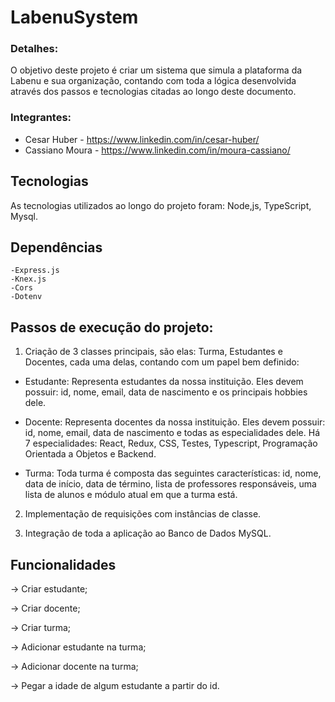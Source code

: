 # LabenuSystem

### Detalhes:

O objetivo deste projeto é criar um sistema que simula a plataforma
da Labenu e sua organização, contando com toda a lógica desenvolvida através dos passos e tecnologias citadas ao longo deste documento.

### Integrantes:

- Cesar Huber - https://www.linkedin.com/in/cesar-huber/
- Cassiano Moura - https://www.linkedin.com/in/moura-cassiano/

## Tecnologias

As tecnologias utilizados ao longo do projeto foram: Node,js, TypeScript, Mysql.

## Dependências

    -Express.js
    -Knex.js
    -Cors
    -Dotenv

## Passos de execução do projeto:

1. Criação de 3 classes principais, são elas: Turma, Estudantes e Docentes,
   cada uma delas, contando com um papel bem definido:

- Estudante: Representa estudantes da nossa instituição. Eles devem
  possuir: id, nome, email, data de nascimento e os principais hobbies dele.

- Docente: Representa docentes da nossa instituição. Eles devem
  possuir: id, nome, email, data de nascimento e todas as especialidades
  dele. Há 7 especialidades: React, Redux, CSS, Testes, Typescript,
  Programação Orientada a Objetos e Backend.

- Turma: Toda turma é composta das seguintes características: id, nome,
  data de início, data de término, lista de professores responsáveis, uma
  lista de alunos e módulo atual em que a turma está.

2. Implementação de requisições com instâncias de classe.

3. Integração de toda a aplicação ao Banco de Dados MySQL.

## Funcionalidades

→ Criar estudante;

→ Criar docente;

→ Criar turma;

→ Adicionar estudante na turma;

→ Adicionar docente na turma;

→ Pegar a idade de algum estudante a partir do id.

<!--
 #
Você estuda na Labenu_ há tanto tempo que já parecem anos, não é? Então, hoje, vamos pedir para criar um sistema que represente o básico da nossa organização.

Ele deve possuir, ao menos, as 3 entidades importantes:

1. Estudantes

    Representa estudantes da nossa instituição. Eles devem possuir: id, nome, email, data de nascimento e os principais hobbies dele.

2. Docente

    Representa docentes da nossa instituição. Eles devem possuir: id, nome, email, data de nascimento e todas as especialidades dele. Há 7 especialidades: React, Redux, CSS, Testes, Typescript, Programação Orientada a Objetos e Backend

3. Turma

    Toda turma é composta das seguintes características: id, nome, data de início, data de término, lista de professores responsáveis, uma lista de alunos e módulo atual em que a turma está.

    O módulo pode assumir os valores de 1 a 7 ou `undefined`, indicando que as aulas dessa turma ainda não começaram. Para esse exercício, vamos considerar que existam dois tipos de turma: integral ou noturna. Há uma restrição para o nome das turmas noturnas: tem que terminar com `-na-night`.

As funcionalidades básicas são:

→ Criar estudante;

→ Criar docente;

→ Criar turma;

→ Adicionar estudante na turma;

→ Adicionar docente na turma;

→ Pegar a idade de algum estudante a partir do id -->
